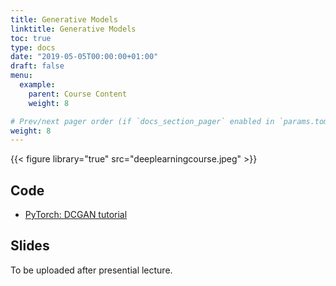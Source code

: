 ```yaml
---
title: Generative Models
linktitle: Generative Models
toc: true
type: docs
date: "2019-05-05T00:00:00+01:00"
draft: false
menu:
  example:
    parent: Course Content
    weight: 8

# Prev/next pager order (if `docs_section_pager` enabled in `params.toml`)
weight: 8
---
```


{{< figure library="true" src="deeplearningcourse.jpeg" >}}

## Code

* [PyTorch: DCGAN tutorial](https://githubtocolab.com/dlmacedo/starter-academic/blob/master/content/courses/deeplearning/notebooks/pytorch/dcgan_faces_tutorial.ipynb)

## Slides

To be uploaded after presential lecture.
